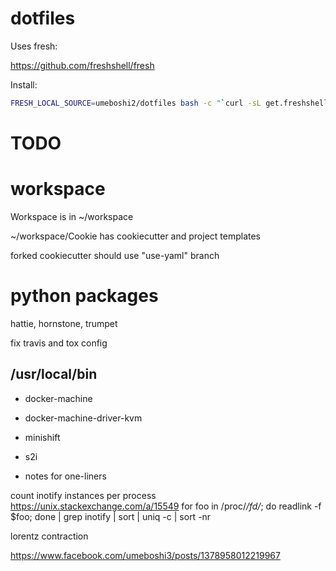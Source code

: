 dotfiles
========

Uses fresh:

https://github.com/freshshell/fresh

Install:

```sh
FRESH_LOCAL_SOURCE=umeboshi2/dotfiles bash -c "`curl -sL get.freshshell.com`"
```


TODO
====

workspace
==========

Workspace is in ~/workspace

~/workspace/Cookie has cookiecutter and project templates

forked cookiecutter should use "use-yaml" branch


python packages
================

hattie, hornstone, trumpet

fix travis and tox config



/usr/local/bin
---------------

- docker-machine

- docker-machine-driver-kvm

- minishift

- s2i

- notes for one-liners

count inotify instances per process
https://unix.stackexchange.com/a/15549
for foo in /proc/*/fd/*; do readlink -f $foo; done | grep inotify | sort | uniq -c | sort -nr



lorentz contraction

https://www.facebook.com/umeboshi3/posts/1378958012219967
